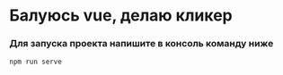 # Балуюсь vue, делаю кликер


### Для запуска проекта напишите в консоль команду ниже
```
npm run serve
```

